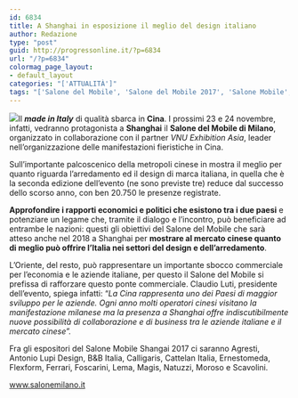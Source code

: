 ```yaml
---
id: 6834
title: A Shanghai in esposizione il meglio del design italiano
author: Redazione
type: "post"
guid: http://progressonline.it/?p=6834
url: "/?p=6834"
colormag_page_layout:
- default_layout
categories: "['ATTUALITÀ']"
tags: "['Salone del Mobile', 'Salone del Mobile 2017', 'Salone Mobile', 'Salone Mobile Milano', 'Salone Mobile Shanghai']"
---
```


![](https://progressonline.it/wp-content/uploads/2017/10/10_SaloneMobileShanghai_2017.jpg.2017-10-02-10-21-27-300x200.jpg)Il ***made in Italy*** di qualità sbarca in **Cina**. I prossimi 23 e 24 novembre, infatti, vedranno protagonista a **Shanghai** il **Salone del Mobile di Milano**, organizzato in collaborazione con il partner *VNU Exhibition Asia*, leader nell’organizzazione delle manifestazioni fieristiche in Cina.

Sull’importante palcoscenico della metropoli cinese in mostra il meglio per quanto riguarda l’arredamento ed il design di marca italiana, in quella che è la seconda edizione dell’evento (ne sono previste tre) reduce dal successo dello scorso anno, con ben 20.750 le presenze registrate.

**Approfondire i rapporti economici e politici che esistono tra i due paesi** e potenziare un legame che, tramite il dialogo e l’incontro, può beneficiare ad entrambe le nazioni: questi gli obiettivi del Salone del Mobile che sarà atteso anche nel 2018 a Shanghai per **mostrare al mercato cinese quanto di meglio può offrire l’Italia nei settori del design e dell’arredamento**.

L’Oriente, del resto, può rappresentare un importante sbocco commerciale per l’economia e le aziende italiane, per questo il Salone del Mobile si prefissa di rafforzare questo ponte commerciale. Claudio Luti, presidente dell’evento, spiega infatti: “*La Cina rappresenta uno dei Paesi di maggior sviluppo per le aziende. Ogni anno molti operatori cinesi visitano la manifestazione milanese ma la presenza a Shanghai offre indiscutibilmente nuove possibilità di collaborazione e di business tra le aziende italiane e il mercato cinese”.*

Fra gli espositori del Salone Mobile Shangai 2017 ci saranno Agresti, Antonio Lupi Design, B&amp;B Italia, Calligaris, Cattelan Italia, Ernestomeda, Flexform, Ferrari, Foscarini, Lema, Magis, Natuzzi, Moroso e Scavolini.

www.salonemilano.it